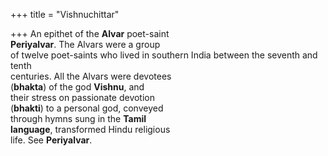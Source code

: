 +++
title = "Vishnuchittar"

+++
An epithet of the **Alvar** poet-saint  
**Periyalvar**. The Alvars were a group  
of twelve poet-saints who lived in southern India between the seventh and tenth  
centuries. All the Alvars were devotees  
(**bhakta**) of the god **Vishnu**, and  
their stress on passionate devotion  
(**bhakti**) to a personal god, conveyed  
through hymns sung in the **Tamil**  
**language**, transformed Hindu religious  
life. See **Periyalvar**.